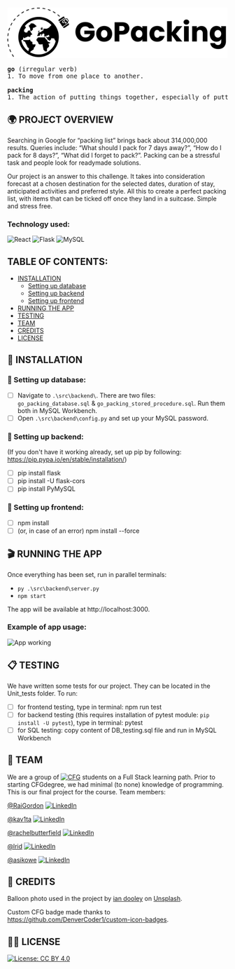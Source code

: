 ![Logo](https://github.com/CFG-Fullstack-1-Group-5/packing-list-project/blob/7b445adbeb869d72f4877d47cb952a77429f8054/go-packing-project/src/assets/logo.png)

<pre>
<b>go</b> (irregular verb)
1. To move from one place to another.
    
<b>packing</b>
1. The action of putting things together, especially of putting clothes into a suitcase for a journey.
</pre>


## :earth_africa: PROJECT OVERVIEW
Searching in Google for “packing list” brings back about 314,000,000 results. Queries include: “What should I pack for 7 days away?”, “How do I pack for 8 days?”, “What did I forget to pack?”. Packing can be a stressful task and people look for readymade solutions.

Our project is an answer to this challenge. It takes into consideration forecast at a chosen destination for the selected dates, duration of stay, anticipated activities and preferred style. All this to create a perfect packing list, with items that can be ticked off once they land in a suitcase. Simple and stress free.

### Technology used: 
![React](https://img.shields.io/badge/react-%2320232a.svg?style=for-the-badge&logo=react&logoColor=%2361DAFB) ![Flask](https://img.shields.io/badge/flask-%23000.svg?style=for-the-badge&logo=flask&logoColor=white) ![MySQL](https://img.shields.io/badge/MySQL-00000F?style=for-the-badge&logo=mysql&logoColor=white)

## TABLE OF CONTENTS:
- [INSTALLATION](#electric_plug-installation)
  - [Setting up database](#small_blue_diamond-setting-up-database)
  - [Setting up backend](#small_blue_diamond-setting-up-backend)
  - [Setting up frontend](#small_blue_diamond-setting-up-frontend)
- [RUNNING THE APP](#clapper-running-the-app)
- [TESTING](#clipboard-testing)
- [TEAM](#busts_in_silhouette-team)
- [CREDITS](#raised_hands-credits)
- [LICENSE](#guardswoman-license)

## :electric_plug: INSTALLATION
### :small_blue_diamond: Setting up database:
- [ ] Navigate to `.\src\backend\`. There are two files: `go_packing_database.sql` & `go_packing_stored_procedure.sql`. Run them both in MySQL Workbench.
- [ ] Open `.\src\backend\config.py` and set up your MySQL password.

### :small_blue_diamond: Setting up backend:
(If you don't have it working already, set up pip by following: https://pip.pypa.io/en/stable/installation/)
- [ ] pip install flask
- [ ] pip install -U flask-cors
- [ ] pip install PyMySQL

### :small_blue_diamond: Setting up frontend:
- [ ] npm install
- [ ] (or, in case of an error) npm install --force 

## :clapper: RUNNING THE APP
Once everything has been set, run in parallel terminals:
- `py .\src\backend\server.py`
- `npm start`

The app will be available at http://localhost:3000.

### Example of app usage:
![App working](https://s4.gifyu.com/images/website-working2.gif)

## :clipboard: TESTING
We have written some tests for our project. They can be located in the Unit_tests folder. To run:
- [ ] for frontend testing, type in terminal: npm run test
- [ ] for backend testing (this requires installation of pytest module: `pip install -U pytest`), type in terminal: pytest
- [ ] for SQL testing: copy content of DB_testing.sql file and run in MySQL Workbench

## :busts_in_silhouette: TEAM
We are a group of [![CFG](https://custom-icon-badges.herokuapp.com/badge/CodeFirstGirls-white?logo=code-first-girls)](https://codefirstgirls.com/) students on a Full Stack learning path. Prior to starting CFGdegree, we had minimal (to none) knowledge of programming. This is our final project for the course. Team members:

[@RaiGordon](https://github.com/RaiGordon) [![LinkedIn](https://img.shields.io/badge/LinkedIn-0077B5?style=plastic&logo=linkedin&logoColor=white.svg)](https://www.linkedin.com/in/rachel-gordon-634120233/)

[@kav1ta](https://github.com/kav1ta) [![LinkedIn](https://img.shields.io/badge/LinkedIn-0077B5?style=plastic&logo=linkedin&logoColor=white.svg)](https://www.linkedin.com/in/kavita-thind/)

[@rachelbutterfield](https://github.com/rachelbutterfield) [![LinkedIn](https://img.shields.io/badge/LinkedIn-0077B5?style=plastic&logo=linkedin&logoColor=white.svg)](https://www.linkedin.com/in/rachel-butterfield-78196a14a/)

[@lrid](https://github.com/lrid) [![LinkedIn](https://img.shields.io/badge/LinkedIn-0077B5?style=plastic&logo=linkedin&logoColor=white.svg)](https://www.linkedin.com/in/laura-ridpath/)

[@asikowe](https://github.com/asikowe) [![LinkedIn](https://img.shields.io/badge/LinkedIn-0077B5?style=plastic&logo=linkedin&logoColor=white.svg)](https://www.linkedin.com/in/joanna-b-4043a6198/)

## :raised_hands: CREDITS
Balloon photo used in the project by <a href="https://unsplash.com/@sadswim?utm_source=unsplash&utm_medium=referral&utm_content=creditCopyText">ian dooley</a> on <a href="https://unsplash.com/?utm_source=unsplash&utm_medium=referral&utm_content=creditCopyText">Unsplash</a>.

Custom CFG badge made thanks to https://github.com/DenverCoder1/custom-icon-badges.

## :guardswoman: LICENSE
[![License: CC BY 4.0](https://img.shields.io/badge/License-CC_BY_4.0-lightgrey.svg)](https://creativecommons.org/licenses/by/4.0/)
